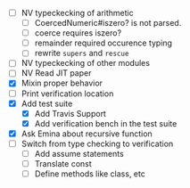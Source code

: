 
- [ ] NV typeckecking of arithmetic
  - [ ] CoercedNumeric#iszero? is not parsed. 
  - [ ] coerce requires iszero?
  - [ ] remainder required occurence typing 
  - [ ] rewrite `supers` and `rescue`
- [ ] NV typeckecking of other modules
- [ ] NV Read JIT paper 
- [x] Mixin proper behavior 
- [ ] Print verification location
- [x] Add test suite 
  - [x] Add Travis Support
  - [x] Add verification bench in the test suite
- [x] Ask Emina about recursive function
- [ ] Switch from type checking to verification 
  - [ ] Add assume statements
  - [ ] Translate const
  - [ ] Define methods like class, etc 
